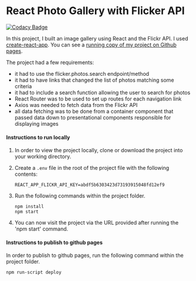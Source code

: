 
# React Photo Gallery with Flicker API
[![Codacy Badge](https://api.codacy.com/project/badge/Grade/630d8b9691f349d5bd6f37c534a23498)](https://www.codacy.com/app/anthony0030/techdegree-project-11?utm_source=github.com&amp;utm_medium=referral&amp;utm_content=anthony0030/techdegree-project-11&amp;utm_campaign=Badge_Grade)

In this project, I built an image gallery using React and the Flickr API. I used [create-react-app](https://github.com/facebook/create-react-app). You can see a [running copy of my project on Github pages](https://anthony0030.github.io/techdegree-project-11).

The project had a few requirements:

*	it had to use the flicker.photos.search endpoint/method
*  it had to have links that changed the list of photos matching some criteria
*  it had to include a search function allowing the user to search for photos
*  React Router was to be used to set up routes for each navigation link
*  Axios was needed to fetch data from the Flickr API
*  all data fetching was to be done from a container component that passed data down to presentational components responsible for displaying images

#### Instructions to run locally

1. In  order to view the project locally, clone or download the project into your working directory.
2. Create a ```.env``` file in the root of the project file with the following contents:
	```
	REACT_APP_FLICKR_API_KEY=abdf5b6303423d73193915048fd12ef9
	```
3. Run the following commands within the project folder.

	```
	npm install
	npm start
	```
	 
4. You can now visit the project via the URL provided after running the 'npm start' command.


#### Instructions to publish to github pages

In order to publish to github pages, run the following command within the project folder.

```
npm run-script deploy

```
 

